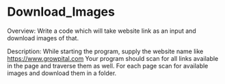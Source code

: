 # Download_Images
Overview:
Write a code which will take website link as an input and download images of that.

Description:
While starting the program, supply the website name like https://www.growpital.com
Your program should scan for all links available in the page and traverse them as well.
For each page scan for available images and download them in a folder.

